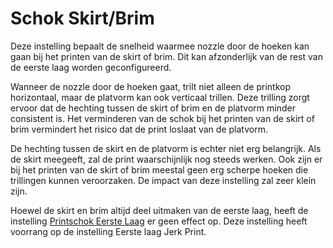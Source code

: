Schok Skirt/Brim
====
Deze instelling bepaalt de snelheid waarmee nozzle door de hoeken kan gaan bij het printen van de skirt of brim. Dit kan afzonderlijk van de rest van de eerste laag worden geconfigureerd.

Wanneer de nozzle door de hoeken gaat, trilt niet alleen de printkop horizontaal, maar de platvorm kan ook verticaal trillen. Deze trilling zorgt ervoor dat de hechting tussen de skirt of brim en de platvorm minder consistent is. Het verminderen van de schok bij het printen van de skirt of brim vermindert het risico dat de print loslaat van de platvorm.

De hechting tussen de skirt en de platvorm is echter niet erg belangrijk. Als de skirt meegeeft, zal de print waarschijnlijk nog steeds werken. Ook zijn er bij het printen van de skirt of brim meestal geen erg scherpe hoeken die trillingen kunnen veroorzaken. De impact van deze instelling zal zeer klein zijn.

Hoewel de skirt en brim altijd deel uitmaken van de eerste laag, heeft de instelling [Printschok Eerste Laag](jerk_print_layer_0.md) er geen effect op. Deze instelling heeft voorrang op de instelling Eerste laag Jerk Print.